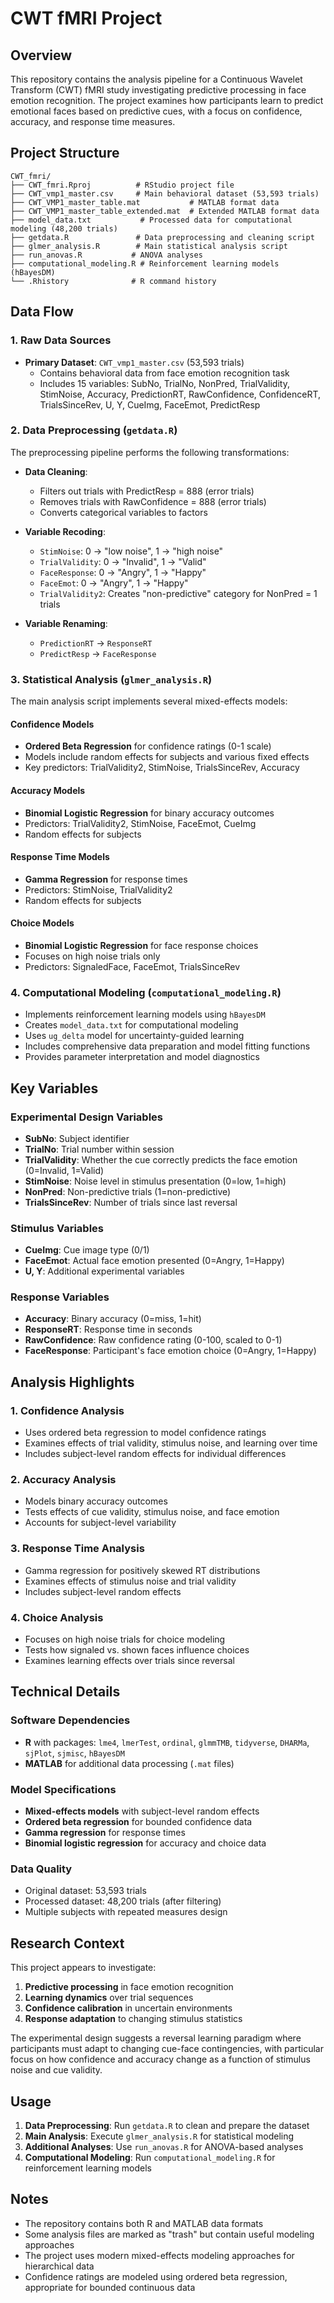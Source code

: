 # CWT fMRI Project

## Overview

This repository contains the analysis pipeline for a Continuous Wavelet Transform (CWT) fMRI study investigating predictive processing in face emotion recognition. The project examines how participants learn to predict emotional faces based on predictive cues, with a focus on confidence, accuracy, and response time measures.

## Project Structure

```
CWT_fmri/
├── CWT_fmri.Rproj          # RStudio project file
├── CWT_vmp1_master.csv     # Main behavioral dataset (53,593 trials)
├── CWT_VMP1_master_table.mat           # MATLAB format data
├── CWT_VMP1_master_table_extended.mat  # Extended MATLAB format data
├── model_data.txt           # Processed data for computational modeling (48,200 trials)
├── getdata.R               # Data preprocessing and cleaning script
├── glmer_analysis.R        # Main statistical analysis script
├── run_anovas.R           # ANOVA analyses
├── computational_modeling.R # Reinforcement learning models (hBayesDM)
└── .Rhistory              # R command history
```

## Data Flow

### 1. Raw Data Sources
- **Primary Dataset**: `CWT_vmp1_master.csv` (53,593 trials)
  - Contains behavioral data from face emotion recognition task
  - Includes 15 variables: SubNo, TrialNo, NonPred, TrialValidity, StimNoise, Accuracy, PredictionRT, RawConfidence, ConfidenceRT, TrialsSinceRev, U, Y, CueImg, FaceEmot, PredictResp

### 2. Data Preprocessing (`getdata.R`)
The preprocessing pipeline performs the following transformations:

- **Data Cleaning**:
  - Filters out trials with PredictResp = 888 (error trials)
  - Removes trials with RawConfidence = 888 (error trials)
  - Converts categorical variables to factors

- **Variable Recoding**:
  - `StimNoise`: 0 → "low noise", 1 → "high noise"
  - `TrialValidity`: 0 → "Invalid", 1 → "Valid"
  - `FaceResponse`: 0 → "Angry", 1 → "Happy"
  - `FaceEmot`: 0 → "Angry", 1 → "Happy"
  - `TrialValidity2`: Creates "non-predictive" category for NonPred = 1 trials

- **Variable Renaming**:
  - `PredictionRT` → `ResponseRT`
  - `PredictResp` → `FaceResponse`

### 3. Statistical Analysis (`glmer_analysis.R`)

The main analysis script implements several mixed-effects models:

#### Confidence Models
- **Ordered Beta Regression** for confidence ratings (0-1 scale)
- Models include random effects for subjects and various fixed effects
- Key predictors: TrialValidity2, StimNoise, TrialsSinceRev, Accuracy

#### Accuracy Models
- **Binomial Logistic Regression** for binary accuracy outcomes
- Predictors: TrialValidity2, StimNoise, FaceEmot, CueImg
- Random effects for subjects

#### Response Time Models
- **Gamma Regression** for response times
- Predictors: StimNoise, TrialValidity2
- Random effects for subjects

#### Choice Models
- **Binomial Logistic Regression** for face response choices
- Focuses on high noise trials only
- Predictors: SignaledFace, FaceEmot, TrialsSinceRev

### 4. Computational Modeling (`computational_modeling.R`)
- Implements reinforcement learning models using `hBayesDM`
- Creates `model_data.txt` for computational modeling
- Uses `ug_delta` model for uncertainty-guided learning
- Includes comprehensive data preparation and model fitting functions
- Provides parameter interpretation and model diagnostics

## Key Variables

### Experimental Design Variables
- **SubNo**: Subject identifier
- **TrialNo**: Trial number within session
- **TrialValidity**: Whether the cue correctly predicts the face emotion (0=Invalid, 1=Valid)
- **StimNoise**: Noise level in stimulus presentation (0=low, 1=high)
- **NonPred**: Non-predictive trials (1=non-predictive)
- **TrialsSinceRev**: Number of trials since last reversal

### Stimulus Variables
- **CueImg**: Cue image type (0/1)
- **FaceEmot**: Actual face emotion presented (0=Angry, 1=Happy)
- **U, Y**: Additional experimental variables

### Response Variables
- **Accuracy**: Binary accuracy (0=miss, 1=hit)
- **ResponseRT**: Response time in seconds
- **RawConfidence**: Raw confidence rating (0-100, scaled to 0-1)
- **FaceResponse**: Participant's face emotion choice (0=Angry, 1=Happy)

## Analysis Highlights

### 1. Confidence Analysis
- Uses ordered beta regression to model confidence ratings
- Examines effects of trial validity, stimulus noise, and learning over time
- Includes subject-level random effects for individual differences

### 2. Accuracy Analysis
- Models binary accuracy outcomes
- Tests effects of cue validity, stimulus noise, and face emotion
- Accounts for subject-level variability

### 3. Response Time Analysis
- Gamma regression for positively skewed RT distributions
- Examines effects of stimulus noise and trial validity
- Includes subject-level random effects

### 4. Choice Analysis
- Focuses on high noise trials for choice modeling
- Tests how signaled vs. shown faces influence choices
- Examines learning effects over trials since reversal

## Technical Details

### Software Dependencies
- **R** with packages: `lme4`, `lmerTest`, `ordinal`, `glmmTMB`, `tidyverse`, `DHARMa`, `sjPlot`, `sjmisc`, `hBayesDM`
- **MATLAB** for additional data processing (`.mat` files)

### Model Specifications
- **Mixed-effects models** with subject-level random effects
- **Ordered beta regression** for bounded confidence data
- **Gamma regression** for response times
- **Binomial logistic regression** for accuracy and choice data

### Data Quality
- Original dataset: 53,593 trials
- Processed dataset: 48,200 trials (after filtering)
- Multiple subjects with repeated measures design

## Research Context

This project appears to investigate:
1. **Predictive processing** in face emotion recognition
2. **Learning dynamics** over trial sequences
3. **Confidence calibration** in uncertain environments
4. **Response adaptation** to changing stimulus statistics

The experimental design suggests a reversal learning paradigm where participants must adapt to changing cue-face contingencies, with particular focus on how confidence and accuracy change as a function of stimulus noise and cue validity.

## Usage

1. **Data Preprocessing**: Run `getdata.R` to clean and prepare the dataset
2. **Main Analysis**: Execute `glmer_analysis.R` for statistical modeling
3. **Additional Analyses**: Use `run_anovas.R` for ANOVA-based analyses
4. **Computational Modeling**: Run `computational_modeling.R` for reinforcement learning models

## Notes

- The repository contains both R and MATLAB data formats
- Some analysis files are marked as "trash" but contain useful modeling approaches
- The project uses modern mixed-effects modeling approaches for hierarchical data
- Confidence ratings are modeled using ordered beta regression, appropriate for bounded continuous data 